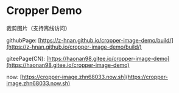 Cropper Demo
===

裁剪图片（支持离线访问）

githubPage: [https://z-hnan.github.io/cropper-image-demo/build/](https://z-hnan.github.io/cropper-image-demo/build/)

giteePage(CN): [https://haonan98.gitee.io/cropper-image-demo](https://haonan98.gitee.io/cropper-image-demo)

now: [https://cropper-image.zhn68033.now.sh](https://cropper-image.zhn68033.now.sh)

